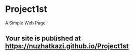 # Project1st
A Simple Web Page

## Your site is published at https://nuzhatkazi.github.io/Project1st
